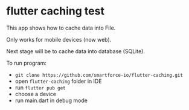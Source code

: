 # flutter caching test

This app shows how to cache data into File. 

Only works for mobile devices (now web).

Next stage will be to cache data into database (SQLite).

To run program:
- ```git clone https://github.com/smartforce-io/flutter-caching.git```
- open ```flutter-caching``` folder in IDE
- run ```flutter pub get```
- choose a device
- run main.dart in debug mode